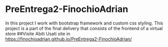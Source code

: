 # PreEntrega2-FinochioAdrian
In this project I work with bootstrap framework and custom css styling. This project is a part of the final delivery that consists of the frontend of a virtual store
##Visite Abiti Usati site in  https://finochioadrian.github.io/PreEntrega2-FinochioAdrian/
